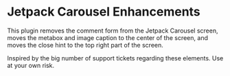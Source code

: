 # Jetpack Carousel Enhancements

This plugin removes the comment form from the Jetpack Carousel screen, moves the metabox and image caption to the center of the screen, and moves the close hint to the top right part of the screen. 

Inspired by the big number of support tickets regarding these elements. Use at your own risk.

